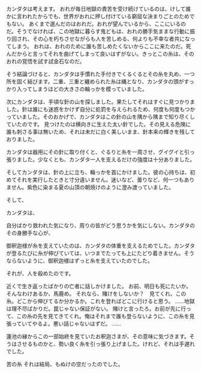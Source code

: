 カンダタは考えます。
おれが毎日地獄の責苦を受け続けているのは、けして誰かに言われたからでも、世界がおれに押し付けている窮屈な決まりごとのためでもない。
あくまで選んだのはおれだ。おれが望んでいるから、ここにいるのだ。そうでなければ、この地獄に暮らす鬼どもは、おれの勝手気ままな行動に振り回され、その心を朽ちさせながらも人を苦しめる、何よりも不幸な者共になってしまう。
おれは、おれのために誰も苦しめたくないからここに来たのだ。死んだからと言ってそれを曲げてしまって良いはずがない。きっとこの糸は、そのおれの覚悟を試す試金石なのだ。

そう結論づけると、カンダタは手慣れた手付きでくるくるとその糸を丸め、一つ所を固く結びます。二重、三重と纏められた糸は縄となり、カンダタの頭がすっかり入ってしまうほどの大きさの輪っかを模っていました。

次にカンダタは、手頃な針の山を探しました。果たしてそれはすぐに見つかりました。針は誰にも迷惑をかけず自分に処罰を与えられるため、何度も何度もつかっていました。そのおかげで、カンダタはこの針の山を隅から隅まで知り尽くしていたのです。
見つけたのは横向きに生えた太い針でした。その見える危険に誰も刺さる事は無いため、それは未だに白く美しいまま、針本来の輝きを残しておりました。

カンダタは器用にその針に取り付くと、ぐるりと糸を一周させ、グイグイと引っ張りました。少なくとも、カンダタ一人を支えるだけの強度は十分ありました。

そしてカンダタは、針の上に立ち、輪っかを首にかけました。彼の心持ちは、初めてそれを実行したときと寸分違いません。迷いなど、曇りなど、何一つもありません。紫色に染まる夏の山頂の朝焼けのように澄み渡っていました。


そして、

カンダタは、



自分ばかり救われた気になり、周りの皆がどう思うかを気にしない。カンダタのその身勝手な心が、






御釈迦様が糸を支えていたのは、カンダタの体重を支えるためでした。カンダタが登るたびに糸が伸びていては、いつまでたっても上にたどり着きません。そうならないように、御釈迦様はずっと糸を支えていたのでした。

それが、人を殺めたのです。





近くで生き返ったばかりの亡者に話しかけました。
お前、明日も死にたいか。
そんなわけあるか、馬鹿め。
それなら、賭けをしないか？　見てくれ、この糸。どこから伸びてるか分かるか。これを登ればどこに行けると思う。
……地獄は理不尽ばかりだ。罠じゃない保証がない。
賭けと言ったろ。お前が先に行って、この糸の先を見てきてくれ。俺はそれまで誰も登らないように、この糸を見張っていてやるよ。悪い話じゃないはずだ。
……



蓮池の縁からこの一部始終を見ていたお釈迦さまが、その意味に気づきます。そうはさせるものかと、勢い良く糸を引っ張り上げました。けれど、それは手遅れでした。


苦の糸
それは結局、もぬけの空だったのでした。